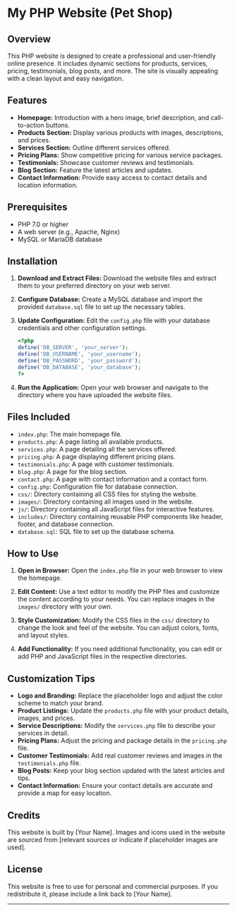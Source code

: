 # My PHP Website (Pet Shop)

## Overview

This PHP website is designed to create a professional and user-friendly online presence. It includes dynamic sections for products, services, pricing, testimonials, blog posts, and more. The site is visually appealing with a clean layout and easy navigation.

## Features

- **Homepage:** Introduction with a hero image, brief description, and call-to-action buttons.
- **Products Section:** Display various products with images, descriptions, and prices.
- **Services Section:** Outline different services offered.
- **Pricing Plans:** Show competitive pricing for various service packages.
- **Testimonials:** Showcase customer reviews and testimonials.
- **Blog Section:** Feature the latest articles and updates.
- **Contact Information:** Provide easy access to contact details and location information.

## Prerequisites

- PHP 7.0 or higher
- A web server (e.g., Apache, Nginx)
- MySQL or MariaDB database

## Installation

1. **Download and Extract Files:**
   Download the website files and extract them to your preferred directory on your web server.

2. **Configure Database:**
   Create a MySQL database and import the provided `database.sql` file to set up the necessary tables.

3. **Update Configuration:**
   Edit the `config.php` file with your database credentials and other configuration settings.

    ```php
    <?php
    define('DB_SERVER', 'your_server');
    define('DB_USERNAME', 'your_username');
    define('DB_PASSWORD', 'your_password');
    define('DB_DATABASE', 'your_database');
    ?>
    ```

4. **Run the Application:**
   Open your web browser and navigate to the directory where you have uploaded the website files.

## Files Included

- `index.php`: The main homepage file.
- `products.php`: A page listing all available products.
- `services.php`: A page detailing all the services offered.
- `pricing.php`: A page displaying different pricing plans.
- `testimonials.php`: A page with customer testimonials.
- `blog.php`: A page for the blog section.
- `contact.php`: A page with contact information and a contact form.
- `config.php`: Configuration file for database connection.
- `css/`: Directory containing all CSS files for styling the website.
- `images/`: Directory containing all images used in the website.
- `js/`: Directory containing all JavaScript files for interactive features.
- `includes/`: Directory containing reusable PHP components like header, footer, and database connection.
- `database.sql`: SQL file to set up the database schema.

## How to Use

1. **Open in Browser:**
   Open the `index.php` file in your web browser to view the homepage.

2. **Edit Content:**
   Use a text editor to modify the PHP files and customize the content according to your needs. You can replace images in the `images/` directory with your own.

3. **Style Customization:**
   Modify the CSS files in the `css/` directory to change the look and feel of the website. You can adjust colors, fonts, and layout styles.

4. **Add Functionality:**
   If you need additional functionality, you can edit or add PHP and JavaScript files in the respective directories.

## Customization Tips

- **Logo and Branding:** Replace the placeholder logo and adjust the color scheme to match your brand.
- **Product Listings:** Update the `products.php` file with your product details, images, and prices.
- **Service Descriptions:** Modify the `services.php` file to describe your services in detail.
- **Pricing Plans:** Adjust the pricing and package details in the `pricing.php` file.
- **Customer Testimonials:** Add real customer reviews and images in the `testimonials.php` file.
- **Blog Posts:** Keep your blog section updated with the latest articles and tips.
- **Contact Information:** Ensure your contact details are accurate and provide a map for easy location.

## Credits

This website is built by [Your Name]. Images and icons used in the website are sourced from [relevant sources or indicate if placeholder images are used].

## License

This website is free to use for personal and commercial purposes. If you redistribute it, please include a link back to [Your Name].

---
